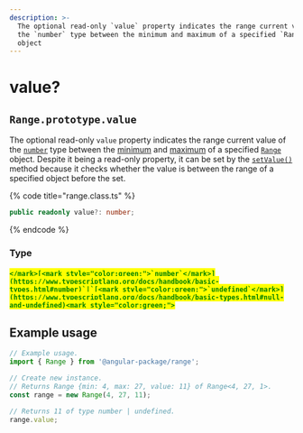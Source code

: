 ```yaml
---
description: >-
  The optional read-only `value` property indicates the range current value of
  the `number` type between the minimum and maximum of a specified `Range`
  object
---
```


# value?

## `Range.prototype.value`

The optional read-only `value` property indicates the range current value of the [`number`](https://developer.mozilla.org/en-US/docs/Web/JavaScript/Reference/Global\_Objects/Number) type between the [minimum](min.md#range.prototype.min) and [maximum](max.md) of a specified [`Range`](broken-reference) object. Despite it being a read-only property, it can be set by the [`setValue()`](../methods/setvalue.md#range.prototype.setvalue) method because it checks whether the value is between the range of a specified object before the set.

{% code title="range.class.ts" %}
```typescript
public readonly value?: number;
```
{% endcode %}

### Type

#### <mark style="color:green;">``</mark>[<mark style="color:green;">`number`</mark>](https://www.typescriptlang.org/docs/handbook/basic-types.html#number)`|`[<mark style="color:green;">`undefined`</mark>](https://www.typescriptlang.org/docs/handbook/basic-types.html#null-and-undefined)<mark style="color:green;">``</mark>

## Example usage

```typescript
// Example usage.
import { Range } from '@angular-package/range';

// Create new instance.
// Returns Range {min: 4, max: 27, value: 11} of Range<4, 27, 1>.
const range = new Range(4, 27, 11);

// Returns 11 of type number | undefined.
range.value;
```
